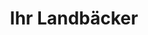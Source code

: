 ---
title: "Ihr Landbäcker"
url: /brandenburg-an-der-havel/ihr-landbaecker-krakauer-landstrasse/
shop: Bäckerei
---